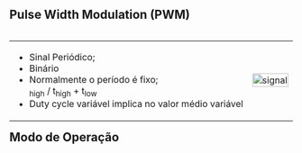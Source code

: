 ## Pulse Width Modulation (PWM)

 <table style="float:right">
  <tr>
    <td>
      <ul>
        <li>Sinal Periódico;</li>
        <li>Binário</li>
        <li>Normalmente o período é fixo;</li>
        <math>
        Duty cycle = t<sub>high</sub> / t<sub>high</sub> + t<sub>low</sub>
        </math>
        <li>Duty cycle variável implica no valor médio variável</li>
      </ul> 
    </td>
    <td><img src="https://static.wixstatic.com/media/d63230_2efb8fc9651d4bfeaf816600ec662eb1~mv2.gif" alt="signal" width="100%" height="100%" style="vertical-align:middle"></td>
  </tr>
</table> 

## Modo de Operação
